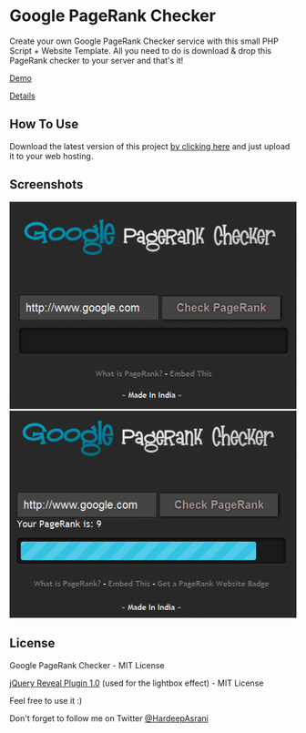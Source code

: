 Google PageRank Checker
=======================

Create your own Google PageRank Checker service with this small PHP Script + Website Template. All you need to do is download & drop this PageRank checker to your server and that's it!

[Demo](http://www.hardeepasrani.com/demo/pagerank/)

[Details](http://hardeepasrani.github.io/google-pagerank-checker/)

How To Use
-----------------

Download the latest version of this project [by clicking here](https://github.com/HardeepAsrani/google-pagerank-checker/archive/master.zip) and just upload it to your web hosting.

Screenshots
------------------

![Homepage](https://raw.githubusercontent.com/HardeepAsrani/google-pagerank-checker/gh-pages/images/home.png)
![PageRank](https://raw.githubusercontent.com/HardeepAsrani/google-pagerank-checker/gh-pages/images/rank.png)

License
------------

Google PageRank Checker - MIT License

[jQuery Reveal Plugin 1.0](http://zurb.com/playground/reveal-modal-plugin) (used for the lightbox effect) - MIT License

Feel free to use it :)

Don't forget to follow me on Twitter [@HardeepAsrani](https://www.twitter.com/HardeepAsrani)
